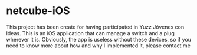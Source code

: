 # netcube-iOS
This project has been create for having participated in Yuzz Jóvenes con Ideas. This is an iOS application that can manage a switch and a plug wherever it is. Obviously, the app is useless without these devices, so if you need to know more about how and why I implemented it, please contact me  
